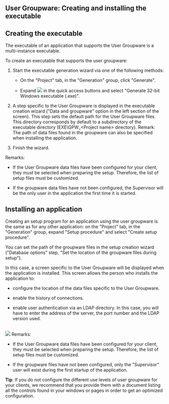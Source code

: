 


## User Groupware: Creating and installing the executable
			



<a name="NOTE1"></a>
<a name="NOTE1_1"></a>


## Creating the executable
<a name="creating_the_executable_ELTTEXTE000123"></a>
The executable of an application that supports the User Groupware is a multi-instance executable.

To create an executable that supports the user groupware: 

1. Start the executable generation wizard via one of the following methods: 

	- On the "Project" tab, in the "Generation" group, click "Generate". 

	- Expand ![](https://doc.pcsoft.fr/en-US/images/image.awp?langid=3&name=ico_generation_exe.gif) in the quick access buttons and select "Generate 32-bit Windows executable (.exe)". 




2. A step specific to the User Groupware is displayed in the executable creation wizard ("Data and groupware" option in the left section of the screen). This step sets the default path for the User Groupware files. This directory corresponds by default to a subdirectory of the executable directory (EXE\\GPW_&lt;Project name&gt; directory).
	Remark: The path of data files found in the groupware can also be specified when installing the application.

3. Finish the wizard. 




Remarks:

- If the User Groupware data files have been configured for your client, they must be selected when preparing the setup. Therefore, the list of setup files must be customized.

- If the groupware data files have not been configured, the Supervisor will be the only user in the application the first time it is started.




<a name="NOTE2"></a>
<a name="NOTE2_1"></a>


## Installing an application
<a name="installing_application_ELTTEXTE000147"></a>
Creating an setup program for an application using the user groupware is the same as for any other application: on the "Project" tab, in the "Generation" group, expand "Setup procedure" and select "Create setup procedure".

You can set the path of the groupware files in the setup creation wizard ("Database options" step, "Set the location of the groupware files during setup").

In this case, a screen specific to the User Groupware will be displayed when the application is installed. This screen allows the person who installs the application to:

- configure the location of the data files specific to the User Groupware. 

- enable the history of connections.

- enable user authentication via an LDAP directory. In this case, you will have to enter the address of the server, the port number and the LDAP version used.

<br>![](https://doc.pcsoft.fr/en-US/images/image.awp?langid=3&name=GPU_Exe_install%20-%20HC%20N%B0001.gif)
Remarks:

- If the User Groupware data files have been configured for your client, they must be selected when preparing the setup. Therefore, the list of setup files must be customized.

- If the groupware files have not been configured, only the "Supervisor" user will exist during the first startup of the application.




**Tip**: If you do not configure the different use levels of user groupware for your clients, we recommend that you provide them with a document listing all the controls found in your windows or pages in order to get an optimized configuration.


